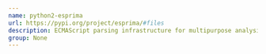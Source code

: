 ```yaml
---
name: python2-esprima
url: https://pypi.org/project/esprima/#files
description: ECMAScript parsing infrastructure for multipurpose analysis in Python.
group: None
---
```

